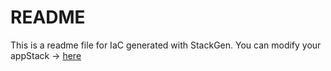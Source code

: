 # README
This is a readme file for IaC generated with StackGen.
You can modify your appStack -> [here](http://main.dev.stackgen.com/appstacks/97a0b588-8758-4bb2-b7b5-9fb28a3ca00a)
